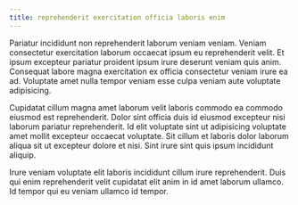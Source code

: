 ```yaml
---
title: reprehenderit exercitation officia laboris enim
---
```


Pariatur incididunt non reprehenderit laborum veniam veniam. Veniam consectetur exercitation laborum occaecat ipsum eu reprehenderit velit. Et ipsum excepteur pariatur proident ipsum irure deserunt veniam quis anim. Consequat labore magna exercitation ex officia consectetur veniam irure ea ad. Voluptate amet nulla tempor veniam esse culpa veniam aute voluptate adipisicing.

Cupidatat cillum magna amet laborum velit laboris commodo ea commodo eiusmod est reprehenderit. Dolor sint officia duis id eiusmod excepteur nisi laborum pariatur reprehenderit. Id elit voluptate sint ut adipisicing voluptate amet mollit excepteur occaecat voluptate. Sit cillum et laboris dolor laborum aliqua sit ut excepteur dolore et nisi. Sint irure sint quis ipsum incididunt aliquip.

Irure veniam voluptate elit laboris incididunt cillum irure reprehenderit. Duis qui enim reprehenderit velit cupidatat elit anim in id amet laborum ullamco. Id tempor qui eu veniam ullamco id tempor.